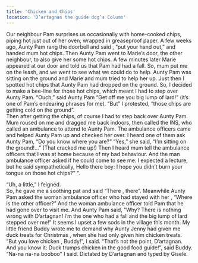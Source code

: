 ```yaml
---
title: 'Chicken and Chips'
location: 'D’artagnan the guide dog’s Column'
---
```

Our neighbour Pam surprises us occasionally with home-cooked chips, piping hot just out of her 	oven, wrapped in greaseproof paper. 
A few weeks ago, Aunty Pam rang the doorbell  and said  , “put your  hand out,” and handed mum hot chips.  Then Aunty Pam went to Marie’s door, the other neighbour,  to also give her some hot chips.
A few minutes later Marie appeared at our door and told us that Pam had had a fall.  So, mum put me on the leash, and we went to  see what we could do to help. 
Aunty Pam was sitting on the ground and Marie and mum tried to help her up.  Just then I spotted hot chips that Aunty Pam had dropped on the ground. So, I decided to make a bee-line for those hot chips, which meant I had to step over Aunty Pam.
“Ouch,” said Aunty Pam “Get off me you big lump of lard!” (it’s one of Pam’s endearing phrases for me).
“But” I protested, “those chips are getting cold on the ground”.   
Then after getting the chips, of course I had to step back over Aunty Pam.
Mum roused on me and dragged me back indoors, then called the INS, who called an ambulance to attend to Aunty Pam.
The ambulance officers came and helped Aunty Pam up and checked her over.
I heard one of them ask Aunty Pam, “Do you know where you are?”
“Yes,” she said, “I’m sitting on the ground!…” (That cracked me up!)
Then I heard mum tell the ambulance officers that I was at home because of my bad behaviour.  And the man ambulance officer asked if he could come to see me.
I expected a lecture, but he said sympathetically, Hello there boy: I hope you didn’t burn your tongue on those hot chips?” “.


“Uh,  a little,” I feigned.  
So, he gave me a soothing pat and said “There , there”.
Meanwhile Aunty Pam asked the woman ambulance officer who had stayed with her , “Where is the other officer?”
And the woman ambulance officer told Pam that he had gone over to visit me.
And Aunty Pam said, “Why? There  is nothing wrong with D’artagnan! I’m the one who had a fall and the big lump of lard stepped over me!”
It seems I upset a few sods in the village this month. My little friend Buddy wrote me to demand why Aunty Jenny had given me duck treats for Christmas , when she had only given him chicken treats.
“But you love  chicken , Buddy!”, I said.
“That’s not the point, D’artagnan.  And you know it: Duck trumps chicken in the good food guide!”, said Buddy.
“Na-na na-na booboo" I said.
Dictated by D’artagnan  and typed by Gisele.
